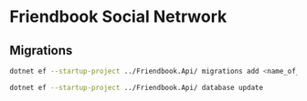# Friendbook Social Netrwork

## Migrations

```bash
dotnet ef --startup-project ../Friendbook.Api/ migrations add <name_of_migration>
```

```bash
dotnet ef --startup-project ../Friendbook.Api/ database update
```
